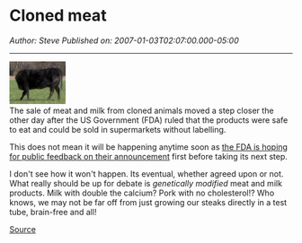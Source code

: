 # Cloned meat

*Author: Steve*
*Published on: 2007-01-03T02:07:00.000-05:00*

---

[![](HeadlessCowTh.jpg)](http://bp1.blogger.com/_kfv2ADnjgQg/RZtcFOvYGLI/AAAAAAAAAEc/wATHPoilYHM/s1600-h/HeadlessCowTh.jpg)  
The sale of meat and milk from cloned animals moved a step closer the other day after the US Government (FDA) ruled that the products were safe to eat and could be sold in supermarkets without labelling.  
  
This does not mean it will be happening anytime soon as [the FDA is hoping for public feedback on their announcement](http://www.accessdata.fda.gov/scripts/oc/dockets/comments/commentdocket.cfm?AGENCY=FDA) first before taking its next step.  
  
I don't see how it won't happen. Its eventual, whether agreed upon or not. What really should be up for debate is *genetically modified* meat and milk products. Milk with double the calcium? Pork with no cholesterol!? Who knows, we may not be far off from just growing our steaks directly in a test tube, brain-free and all!  
  
[Source](http://www.fda.gov/cvm/CloneRiskAssessment.htm)